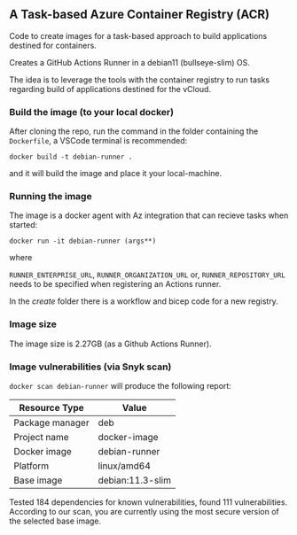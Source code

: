## A Task-based Azure Container Registry (ACR)
Code to create images for a task-based approach to build applications destined for containers.

Creates a GitHub Actions Runner in a debian11 (bullseye-slim) OS.

The idea is to leverage the tools with the container registry to run tasks regarding build of applications destined for the vCloud.

### Build the image (to your local docker)

After cloning the repo, run the command in the folder containing the ```Dockerfile```, a VSCode terminal is recommended:

```docker build -t debian-runner .```

and it will build the image and place it your local-machine.

### Running the image

The image is a docker agent with Az integration that can recieve tasks when started:

```docker run -it debian-runner (args**)``` 

where

```RUNNER_ENTERPRISE_URL```,
```RUNNER_ORGANIZATION_URL``` or, 
```RUNNER_REPOSITORY_URL``` needs to be specified when registering an Actions runner.

In the _create_ folder there is a workflow and bicep code for a new registry.

### Image size

The image size is 2.27GB (as a Github Actions Runner). 

### Image vulnerabilities (via Snyk scan)

```docker scan debian-runner``` will produce the following report:

| Resource Type     | Value                         |
|-------------------|-------------------------------|
| Package manager   | deb                           |
| Project name      | docker-image|debian-runner    |
| Docker image      | debian-runner                 |
| Platform          | linux/amd64                   |
| Base image        | debian:11.3-slim              |

Tested 184 dependencies for known vulnerabilities, found 111 vulnerabilities.
According to our scan, you are currently using the most secure version of the selected base image.